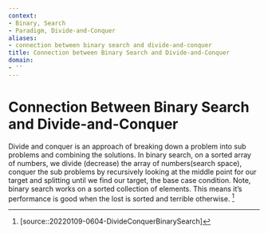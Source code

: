 ```yaml
---
context:
- Binary, Search
- Paradigm, Divide-and-Conquer
aliases:
- connection between binary search and divide-and-conquer
title: Connection between Binary Search and Divide-and-Conquer
domain:
- ''
---
```


# Connection Between Binary Search and Divide-and-Conquer

Divide and conquer is an approach of breaking down a problem into sub problems and combining the solutions. In binary search, on a sorted array of numbers, we divide (decrease) the array of numbers(search space), conquer the sub problems by recursively looking at the middle point for our target and splitting until we find our target, the base case condition. Note, binary search works on a sorted collection of elements. This means it’s performance is good when the lost is sorted and terrible otherwise. [^1]

[^1]: [source::20220109-0604-DivideConquerBinarySearch]
